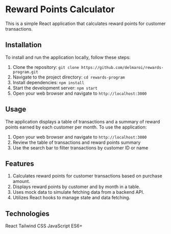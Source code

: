 # Reward Points Calculator

This is a simple React application that calculates reward points for customer transactions.

## Installation

To install and run the application locally, follow these steps:

1. Clone the repository: `git clone https://github.com/delmaroi/rewards-program.git`
2. Navigate to the project directory: `cd rewards-program`
3. Install dependencies: `npm install`
4. Start the development server: `npm start`
5. Open your web browser and navigate to `http://localhost:3000`

## Usage

The application displays a table of transactions and a summary of reward points earned by each customer per month. To use the application:

1. Open your web browser and navigate to `http://localhost:3000`
2. Review the table of transactions and reward points summary
3. Use the search bar to filter transactions by customer ID or name

## Features

1. Calculates reward points for customer transactions based on purchase amount.
2. Displays reward points by customer and by month in a table.
3. Uses mock data to simulate fetching data from a backend API.
4. Utilizes React hooks to manage state and data fetching.

## Technologies

React
Tailwind CSS
JavaScript ES6+
